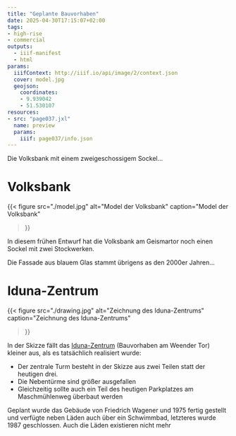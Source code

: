 ```yaml
---
title: "Geplante Bauvorhaben"
date: 2025-04-30T17:15:07+02:00
tags:
- high-rise
- commercial
outputs:
  - iiif-manifest
  - html
params:
  iiifContext: http://iiif.io/api/image/2/context.json
  cover: model.jpg
  geojson:
    coordinates:
    - 9.939042
    - 51.530107
resources:
- src: "page037.jxl"
  name: preview
  params:
    iiif: page037/info.json
---
```

Die Volksbank mit einem zweigeschossigem Sockel...
<!--more-->

# Volksbank

{{< figure
  src="./model.jpg"
  alt="Model der Volksbank"
  caption="Model der Volksbank"
>}}

In diesem frühen Entwurf hat die Volksbank am Geismartor noch einen Sockel mit zwei Stockwerken.

Die Fassade aus blauem Glas stammt übrigens as den 2000er Jahren...

# Iduna-Zentrum

{{< figure
  src="./drawing.jpg"
  alt="Zeichnung des Iduna-Zentrums"
  caption="Zeichnung des Iduna-Zentrums"
>}}

In der Skizze fällt das [Iduna-Zentrum](https://de.wikipedia.org/wiki/Iduna-Zentrum_(G%C3%B6ttingen)) (Bauvorhaben am Weender Tor) kleiner aus, als es tatsächlich realisiert wurde:
* Der zentrale Turm besteht in der Skizze aus zwei Teilen statt der heutigen drei.
* Die Nebentürme sind größer ausgefallen
* Gleichzeitig sollte auch ein Teil des heutigen Parkplatzes am Maschmühlenweg überbaut werden

Geplant wurde das Gebäude von Friedrich Wagener und  1975 fertig gestellt und verfügte neben Läden auch über ein Schwimmbad, letzteres wurde 1987 geschlossen. Auch die Läden existieren nicht mehr
